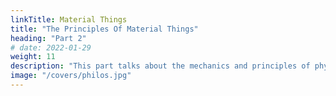 ```yaml
---
linkTitle: Material Things
title: "The Principles Of Material Things"
heading: "Part 2"
# date: 2022-01-29
weight: 11
description: "This part talks about the mechanics and principles of physical phenomena"
image: "/covers/philos.jpg"
---
```




